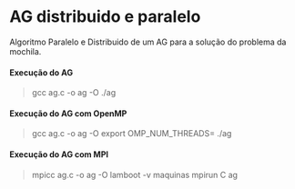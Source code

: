 # AG distribuido e paralelo

Algoritmo Paralelo e Distribuido de um AG para a solução do problema da mochila.

#### Execução do AG
> gcc ag.c -o ag -O
> ./ag

#### Execução do AG com OpenMP
> gcc ag.c -o ag -O
> export OMP_NUM_THREADS=<No Threads>
> ./ag

#### Execução do AG com MPI
> mpicc ag.c -o ag -O
> lamboot -v maquinas
> mpirun C ag
